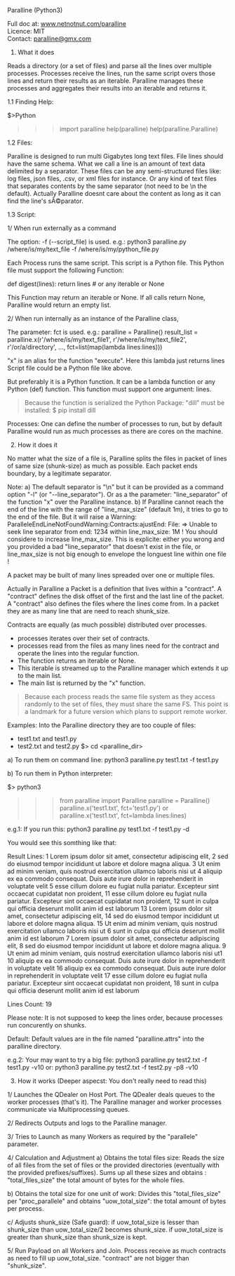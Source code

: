 
Paralline (Python3)

Full doc at: www.netnotnut.com/paralline   
Licence: MIT  
Contact: paralline@gmx.com  

1. What it does

Reads a directory (or a set of files) and parse all the lines over multiple processes.
Processes receive the lines, run the same script overs those lines
and return their results as an iterable.
Paralline manages these processes and aggregates their results into an iterable
and returns it.

1.1 Finding Help:

$>Python
>>> import paralline
>>> help(paralline)
>>> help(paralline.Paralline)



1.2 Files:

Paralline is designed to run multi Gigabytes long text files.
File lines should have the same schema.
What we call a line is an amount of text data delimited by a separator.
These files can be any semi-structured files like:
log files, json files, .csv, or xml files for instance.
Or any kind of text files that separates contents by the same separator (not need to be \n the default).
Actually Paralline doesnt care about the content as long as it can find the line's sÃ©parator.

1.3 Script:

1/ When run externally as a command

The option: -f (--script_file) is used.
e.g.:
python3 paralline.py /where/is/my/text_file -f /where/is/my/python_file.py

Each Process runs the same script.
This script is a Python file.
This Python file must support the following Function:

def digest(lines):
    <do something>
    return lines # or any iterable or None

This Function may return an iterable or None.
If all calls return None, Paralline would return an empty list.

2/ When run internally as an instance of the Paralline class,

The parameter: fct is used.
e.g.: paralline = Paralline()
result_list = paralline.x(r'/where/is/my/text_file1', r'/where/is/my/text_file2', r'/or/a/directory', ..., fct=list(map(lambda lines:lines)))

"x" is an alias for the function "execute".
Here this lambda just returns lines
Script file could be a Python file like above.

But preferably it is a Python function.
It can be a lambda function or any Python (def) function.
This function must support one argument: lines.
> Because the function is serialized the Python Package: "dill" must be installed:
$ pip install dill


Processes: One can define the number of processes to run,
but by default Paralline would run as much processes as there are cores on the machine.



2. How it does it

No matter what the size of a file is,
Paralline splits the files in packet of lines of same size (shunk-size) as much as possible.
Each packet ends boundary, by a legitimate separator.

Note: a) The default separator is "\n" but it can be provided as a command option "-l" (or "--line_separator").
Or as a the parameter: "line_separator" of the function "x" over the Paralline instance.
b) If Paralline cannot reach the end of the line with the range of "line_max_size" (default 1m),
it tries to go to the end of the file.
But it will raise a Warning:
ParalleleEndLineNotFoundWarning:Contracts:ajustEnd: File: => Unable to seek line separator from end: 1234 within line_max_size: 1M !
You should considere to increase line_max_size.
This is explicite: either you wrong and you provided a bad "line_separator" that doesn't exist in the file,
or line_max_size is not big enough to envelope the longuest line within one file !

A packet may be built of many lines spreaded over one or multiple files.

Actually in Paralline a Packet is a definition that lives within a "contract".
A "contract" defines the disk offset of the first and the last line of the packet.
A "contract" also defines the files where the lines come from.
In a packet they are as many line that are need to reach shunk_size.

Contracts are equally (as much possible) distributed over processes.

- processes iterates over their set of contracts.
- processes read from the files as many lines need for the contract and operate the lines into the regular function.
- The function returns an iterable or None.
- This iterable is streamed up to the Paralline manager which extends it up to the main list.
- The main list is returned by the "x" function.

> Because each process reads the same file system as they access randomly to the set of files,
they must share the same FS.
> This point is a landmark for a future version which plans to support remote worker.


Examples: Into the Paralline directory they are too couple of files:
- test1.txt and test1.py
- test2.txt and test2.py
$> cd <paralline_dir>

a) To run them on command line:
python3 paralline.py test1.txt -f test1.py

b) To run them in Python interpreter:

$> python3
>>> from paralline import Paralline
>>> paralline = Paralline()
>>> paralline.x('test1.txt', fct='test1.py')
or
>>> paralline.x('test1.txt', fct=lambda lines:lines)

e.g.1: If you run this:
python3 paralline.py test1.txt -f test1.py -d


You would see this somthing like that:

Result Lines:
1 Lorem ipsum dolor sit amet, consectetur adipiscing elit,
2 sed do eiusmod tempor incididunt ut labore et dolore magna aliqua.
3 Ut enim ad minim veniam, quis nostrud exercitation ullamco laboris nisi ut
4 aliquip ex ea commodo consequat. Duis aute irure dolor in reprehenderit in voluptate velit
5 esse cillum dolore eu fugiat nulla pariatur. Excepteur sint occaecat cupidatat non proident,
11 esse cillum dolore eu fugiat nulla pariatur. Excepteur sint occaecat cupidatat non proident,
12 sunt in culpa qui officia deserunt mollit anim id est laborum
13 Lorem ipsum dolor sit amet, consectetur adipiscing elit,
14 sed do eiusmod tempor incididunt ut labore et dolore magna aliqua.
15 Ut enim ad minim veniam, quis nostrud exercitation ullamco laboris nisi ut
6 sunt in culpa qui officia deserunt mollit anim id est laborum
7 Lorem ipsum dolor sit amet, consectetur adipiscing elit,
8 sed do eiusmod tempor incididunt ut labore et dolore magna aliqua.
9 Ut enim ad minim veniam, quis nostrud exercitation ullamco laboris nisi ut1
10 aliquip ex ea commodo consequat. Duis aute irure dolor in reprehenderit in voluptate velit
16 aliquip ex ea commodo consequat. Duis aute irure dolor in reprehenderit in voluptate velit
17 esse cillum dolore eu fugiat nulla pariatur. Excepteur sint occaecat cupidatat non proident,
18 sunt in culpa qui officia deserunt mollit anim id est laborum

Lines Count: 19


Please note: It is not supposed to keep the lines order, because processes run concurently on shunks.


Default: Default values are in the file named "paralline.attrs" into the paralline directory.


e.g.2: Your may want to try a big file: python3 paralline.py test2.txt -f test1.py -v10
or: python3 paralline.py test2.txt -f test2.py -p8 -v10


3. How it works (Deeper aspecst: You don't really need to read this)

1/ Launches the QDealer on Host Port.
The QDealer deals queues to the worker processes (that's it).
The Paralline manager and worker processes communicate via Multiprocessing queues.

2/ Redirects Outputs and logs to the Paralline manager.

3/ Tries to Launch as many Workers as required by the "parallele" parameter.

4/ Calculation and Adjustment a) Obtains the total files size:
Reads the size of all files from the set of files or
the provided directories (eventually with the provided prefixes/suffixes).
Sums up all these sizes and obtains : "total_files_size" the total amount of bytes for the whole files.

b) Obtains the total size for one unit of work:
Divides this "total_files_size" per "proc_parallele" and obtains "uow_total_size": the total amount of bytes per process.

c/ Adjusts shunk_size (Safe guard):
if uow_total_size is lesser than shunk_size than uow_total_size/2 becomes shunk_size.
if uow_total_size is greater than shunk_size than shunk_size is kept.

5/ Run Payload on all Workers and Join.
Process receive as much contracts as need to fill up uow_total_size.
"contract" are not bigger than "shunk_size".

